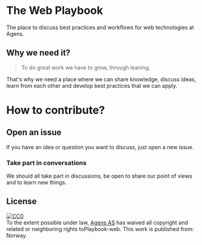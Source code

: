 # The Web Playbook

The place to discuss best practices and workflows for web technologies at Agens.

## Why we need it?

> To do great work we have to grow, through leaning.

That's why we need a place where we can share knowledge, discuss ideas, learn from each other and develop best practices that we can apply.

# How to contribute?

## Open an issue  
If you have an idea or question you want to discuss, just open a new issue.

### Take part in conversations
We should all take part in discussions, be open to share our point of views and to learn new things.

## License
<p xmlns:dct="http://purl.org/dc/terms/" xmlns:vcard="http://www.w3.org/2001/vcard-rdf/3.0#"><a rel="license" href="http://creativecommons.org/publicdomain/zero/1.0/"><img src="https://licensebuttons.net/p/zero/1.0/88x31.png" style="border-style: none;" alt="CC0" /></a><br />To the extent possible under law, <a rel="dct:publisher" href="http://agens.no"><span property="dct:title">Agens AS</span></a> has waived all copyright and related or neighboring rights to<span property="dct:title">Playbook-web</span>. This work is published from: <span property="vcard:Country" datatype="dct:ISO3166" content="NO" about="http://agens.no">Norway</span>.</p>
